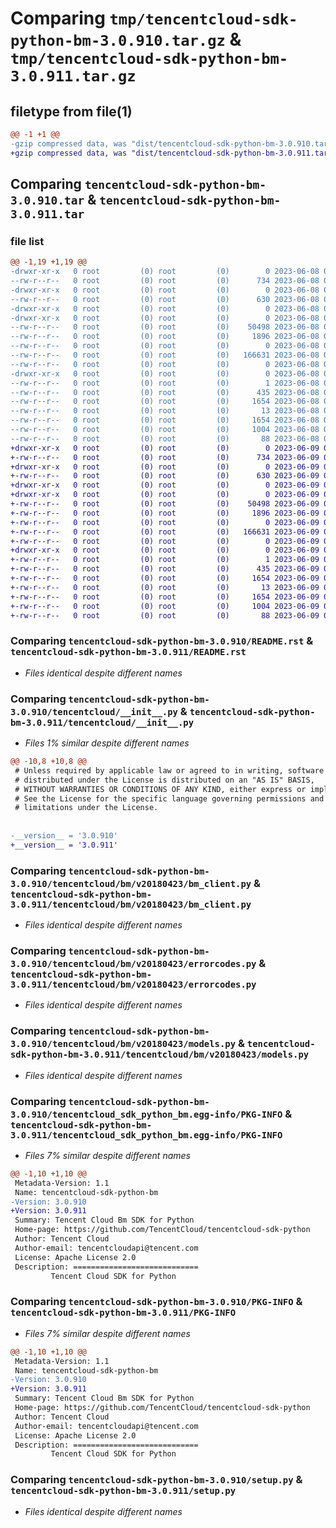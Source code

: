 # Comparing `tmp/tencentcloud-sdk-python-bm-3.0.910.tar.gz` & `tmp/tencentcloud-sdk-python-bm-3.0.911.tar.gz`

## filetype from file(1)

```diff
@@ -1 +1 @@
-gzip compressed data, was "dist/tencentcloud-sdk-python-bm-3.0.910.tar", last modified: Thu Jun  8 09:03:19 2023, max compression
+gzip compressed data, was "dist/tencentcloud-sdk-python-bm-3.0.911.tar", last modified: Fri Jun  9 02:12:42 2023, max compression
```

## Comparing `tencentcloud-sdk-python-bm-3.0.910.tar` & `tencentcloud-sdk-python-bm-3.0.911.tar`

### file list

```diff
@@ -1,19 +1,19 @@
-drwxr-xr-x   0 root         (0) root         (0)        0 2023-06-08 09:03:19.000000 tencentcloud-sdk-python-bm-3.0.910/
--rw-r--r--   0 root         (0) root         (0)      734 2023-06-08 09:03:19.000000 tencentcloud-sdk-python-bm-3.0.910/README.rst
-drwxr-xr-x   0 root         (0) root         (0)        0 2023-06-08 09:03:19.000000 tencentcloud-sdk-python-bm-3.0.910/tencentcloud/
--rw-r--r--   0 root         (0) root         (0)      630 2023-06-08 09:03:19.000000 tencentcloud-sdk-python-bm-3.0.910/tencentcloud/__init__.py
-drwxr-xr-x   0 root         (0) root         (0)        0 2023-06-08 09:03:19.000000 tencentcloud-sdk-python-bm-3.0.910/tencentcloud/bm/
-drwxr-xr-x   0 root         (0) root         (0)        0 2023-06-08 09:03:19.000000 tencentcloud-sdk-python-bm-3.0.910/tencentcloud/bm/v20180423/
--rw-r--r--   0 root         (0) root         (0)    50498 2023-06-08 09:03:19.000000 tencentcloud-sdk-python-bm-3.0.910/tencentcloud/bm/v20180423/bm_client.py
--rw-r--r--   0 root         (0) root         (0)     1896 2023-06-08 09:03:19.000000 tencentcloud-sdk-python-bm-3.0.910/tencentcloud/bm/v20180423/errorcodes.py
--rw-r--r--   0 root         (0) root         (0)        0 2023-06-08 09:03:19.000000 tencentcloud-sdk-python-bm-3.0.910/tencentcloud/bm/v20180423/__init__.py
--rw-r--r--   0 root         (0) root         (0)   166631 2023-06-08 09:03:19.000000 tencentcloud-sdk-python-bm-3.0.910/tencentcloud/bm/v20180423/models.py
--rw-r--r--   0 root         (0) root         (0)        0 2023-06-08 09:03:19.000000 tencentcloud-sdk-python-bm-3.0.910/tencentcloud/bm/__init__.py
-drwxr-xr-x   0 root         (0) root         (0)        0 2023-06-08 09:03:19.000000 tencentcloud-sdk-python-bm-3.0.910/tencentcloud_sdk_python_bm.egg-info/
--rw-r--r--   0 root         (0) root         (0)        1 2023-06-08 09:03:19.000000 tencentcloud-sdk-python-bm-3.0.910/tencentcloud_sdk_python_bm.egg-info/dependency_links.txt
--rw-r--r--   0 root         (0) root         (0)      435 2023-06-08 09:03:19.000000 tencentcloud-sdk-python-bm-3.0.910/tencentcloud_sdk_python_bm.egg-info/SOURCES.txt
--rw-r--r--   0 root         (0) root         (0)     1654 2023-06-08 09:03:19.000000 tencentcloud-sdk-python-bm-3.0.910/tencentcloud_sdk_python_bm.egg-info/PKG-INFO
--rw-r--r--   0 root         (0) root         (0)       13 2023-06-08 09:03:19.000000 tencentcloud-sdk-python-bm-3.0.910/tencentcloud_sdk_python_bm.egg-info/top_level.txt
--rw-r--r--   0 root         (0) root         (0)     1654 2023-06-08 09:03:19.000000 tencentcloud-sdk-python-bm-3.0.910/PKG-INFO
--rw-r--r--   0 root         (0) root         (0)     1004 2023-06-08 09:03:19.000000 tencentcloud-sdk-python-bm-3.0.910/setup.py
--rw-r--r--   0 root         (0) root         (0)       88 2023-06-08 09:03:19.000000 tencentcloud-sdk-python-bm-3.0.910/setup.cfg
+drwxr-xr-x   0 root         (0) root         (0)        0 2023-06-09 02:12:42.000000 tencentcloud-sdk-python-bm-3.0.911/
+-rw-r--r--   0 root         (0) root         (0)      734 2023-06-09 02:12:42.000000 tencentcloud-sdk-python-bm-3.0.911/README.rst
+drwxr-xr-x   0 root         (0) root         (0)        0 2023-06-09 02:12:42.000000 tencentcloud-sdk-python-bm-3.0.911/tencentcloud/
+-rw-r--r--   0 root         (0) root         (0)      630 2023-06-09 02:12:42.000000 tencentcloud-sdk-python-bm-3.0.911/tencentcloud/__init__.py
+drwxr-xr-x   0 root         (0) root         (0)        0 2023-06-09 02:12:42.000000 tencentcloud-sdk-python-bm-3.0.911/tencentcloud/bm/
+drwxr-xr-x   0 root         (0) root         (0)        0 2023-06-09 02:12:42.000000 tencentcloud-sdk-python-bm-3.0.911/tencentcloud/bm/v20180423/
+-rw-r--r--   0 root         (0) root         (0)    50498 2023-06-09 02:12:42.000000 tencentcloud-sdk-python-bm-3.0.911/tencentcloud/bm/v20180423/bm_client.py
+-rw-r--r--   0 root         (0) root         (0)     1896 2023-06-09 02:12:42.000000 tencentcloud-sdk-python-bm-3.0.911/tencentcloud/bm/v20180423/errorcodes.py
+-rw-r--r--   0 root         (0) root         (0)        0 2023-06-09 02:12:42.000000 tencentcloud-sdk-python-bm-3.0.911/tencentcloud/bm/v20180423/__init__.py
+-rw-r--r--   0 root         (0) root         (0)   166631 2023-06-09 02:12:42.000000 tencentcloud-sdk-python-bm-3.0.911/tencentcloud/bm/v20180423/models.py
+-rw-r--r--   0 root         (0) root         (0)        0 2023-06-09 02:12:42.000000 tencentcloud-sdk-python-bm-3.0.911/tencentcloud/bm/__init__.py
+drwxr-xr-x   0 root         (0) root         (0)        0 2023-06-09 02:12:42.000000 tencentcloud-sdk-python-bm-3.0.911/tencentcloud_sdk_python_bm.egg-info/
+-rw-r--r--   0 root         (0) root         (0)        1 2023-06-09 02:12:42.000000 tencentcloud-sdk-python-bm-3.0.911/tencentcloud_sdk_python_bm.egg-info/dependency_links.txt
+-rw-r--r--   0 root         (0) root         (0)      435 2023-06-09 02:12:42.000000 tencentcloud-sdk-python-bm-3.0.911/tencentcloud_sdk_python_bm.egg-info/SOURCES.txt
+-rw-r--r--   0 root         (0) root         (0)     1654 2023-06-09 02:12:42.000000 tencentcloud-sdk-python-bm-3.0.911/tencentcloud_sdk_python_bm.egg-info/PKG-INFO
+-rw-r--r--   0 root         (0) root         (0)       13 2023-06-09 02:12:42.000000 tencentcloud-sdk-python-bm-3.0.911/tencentcloud_sdk_python_bm.egg-info/top_level.txt
+-rw-r--r--   0 root         (0) root         (0)     1654 2023-06-09 02:12:42.000000 tencentcloud-sdk-python-bm-3.0.911/PKG-INFO
+-rw-r--r--   0 root         (0) root         (0)     1004 2023-06-09 02:12:42.000000 tencentcloud-sdk-python-bm-3.0.911/setup.py
+-rw-r--r--   0 root         (0) root         (0)       88 2023-06-09 02:12:42.000000 tencentcloud-sdk-python-bm-3.0.911/setup.cfg
```

### Comparing `tencentcloud-sdk-python-bm-3.0.910/README.rst` & `tencentcloud-sdk-python-bm-3.0.911/README.rst`

 * *Files identical despite different names*

### Comparing `tencentcloud-sdk-python-bm-3.0.910/tencentcloud/__init__.py` & `tencentcloud-sdk-python-bm-3.0.911/tencentcloud/__init__.py`

 * *Files 1% similar despite different names*

```diff
@@ -10,8 +10,8 @@
 # Unless required by applicable law or agreed to in writing, software
 # distributed under the License is distributed on an "AS IS" BASIS,
 # WITHOUT WARRANTIES OR CONDITIONS OF ANY KIND, either express or implied.
 # See the License for the specific language governing permissions and
 # limitations under the License.
 
 
-__version__ = '3.0.910'
+__version__ = '3.0.911'
```

### Comparing `tencentcloud-sdk-python-bm-3.0.910/tencentcloud/bm/v20180423/bm_client.py` & `tencentcloud-sdk-python-bm-3.0.911/tencentcloud/bm/v20180423/bm_client.py`

 * *Files identical despite different names*

### Comparing `tencentcloud-sdk-python-bm-3.0.910/tencentcloud/bm/v20180423/errorcodes.py` & `tencentcloud-sdk-python-bm-3.0.911/tencentcloud/bm/v20180423/errorcodes.py`

 * *Files identical despite different names*

### Comparing `tencentcloud-sdk-python-bm-3.0.910/tencentcloud/bm/v20180423/models.py` & `tencentcloud-sdk-python-bm-3.0.911/tencentcloud/bm/v20180423/models.py`

 * *Files identical despite different names*

### Comparing `tencentcloud-sdk-python-bm-3.0.910/tencentcloud_sdk_python_bm.egg-info/PKG-INFO` & `tencentcloud-sdk-python-bm-3.0.911/tencentcloud_sdk_python_bm.egg-info/PKG-INFO`

 * *Files 7% similar despite different names*

```diff
@@ -1,10 +1,10 @@
 Metadata-Version: 1.1
 Name: tencentcloud-sdk-python-bm
-Version: 3.0.910
+Version: 3.0.911
 Summary: Tencent Cloud Bm SDK for Python
 Home-page: https://github.com/TencentCloud/tencentcloud-sdk-python
 Author: Tencent Cloud
 Author-email: tencentcloudapi@tencent.com
 License: Apache License 2.0
 Description: ============================
         Tencent Cloud SDK for Python
```

### Comparing `tencentcloud-sdk-python-bm-3.0.910/PKG-INFO` & `tencentcloud-sdk-python-bm-3.0.911/PKG-INFO`

 * *Files 7% similar despite different names*

```diff
@@ -1,10 +1,10 @@
 Metadata-Version: 1.1
 Name: tencentcloud-sdk-python-bm
-Version: 3.0.910
+Version: 3.0.911
 Summary: Tencent Cloud Bm SDK for Python
 Home-page: https://github.com/TencentCloud/tencentcloud-sdk-python
 Author: Tencent Cloud
 Author-email: tencentcloudapi@tencent.com
 License: Apache License 2.0
 Description: ============================
         Tencent Cloud SDK for Python
```

### Comparing `tencentcloud-sdk-python-bm-3.0.910/setup.py` & `tencentcloud-sdk-python-bm-3.0.911/setup.py`

 * *Files identical despite different names*

